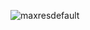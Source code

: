 ![maxresdefault](https://github.com/reef1447/reef1447.github.io/blob/main/8a7ef97955b98ebb93db40bae9892e29.jpeg)

